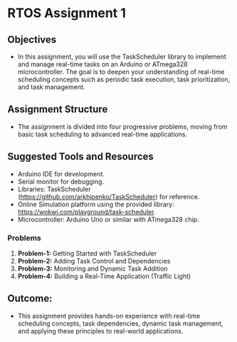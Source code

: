 # RTOS Assignment 1

## Objectives 
- In this assignment, you will use the TaskScheduler library to implement and manage real-time tasks on an Arduino or ATmega328 microcontroller. The goal is to deepen your understanding of real-time scheduling concepts such as periodic task execution, task prioritization, and task management.

## Assignment Structure
- The assignment is divided into four progressive problems, moving from basic task scheduling to advanced real-time applications.

## Suggested Tools and Resources
- Arduino IDE for development.
- Serial monitor for debugging.
- Libraries: TaskScheduler (https://github.com/arkhipenko/TaskScheduler) for
reference.
- Online Simulation platform using the provided library: https://wokwi.com/playground/task-scheduler.
- Microcontroller: Arduino Uno or similar with ATmega328 chip.

### Problems
1. **Problem-1:** Getting Started with TaskScheduler
2. **Problem-2:** Adding Task Control and Dependencies
3. **Problem-3:** Monitoring and Dynamic Task Addition
4. **Problem-4:** Building a Real-Time Application (Traffic Light)

## Outcome:
- This assignment provides hands-on experience with real-time scheduling concepts, task dependencies, dynamic task management, and applying these principles to real-world applications.
